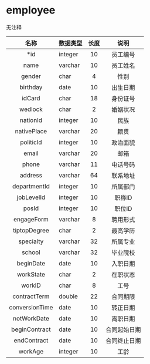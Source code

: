 # employee

无注释


| 名称 | 数据类型 | 长度  |  说明 |
| :--: | :--- | :------: |  :----: |
|*id | integer| 10 |    员工编号 |
|name | varchar| 10 |    员工姓名 |
|gender | char| 4 |    性别 |
|birthday | date| 10 |    出生日期 |
|idCard | char| 18 |    身份证号 |
|wedlock | char| 2 |    婚姻状况 |
|nationId | integer| 10 |    民族 |
|nativePlace | varchar| 20 |    籍贯 |
|politicId | integer| 10 |    政治面貌 |
|email | varchar| 20 |    邮箱 |
|phone | varchar| 11 |    电话号码 |
|address | varchar| 64 |    联系地址 |
|departmentId | integer| 10 |    所属部门 |
|jobLevelId | integer| 10 |    职称ID |
|posId | integer| 10 |    职位ID |
|engageForm | varchar| 8 |    聘用形式 |
|tiptopDegree | char| 2 |    最高学历 |
|specialty | varchar| 32 |    所属专业 |
|school | varchar| 32 |    毕业院校 |
|beginDate | date| 10 |    入职日期 |
|workState | char| 2 |    在职状态 |
|workID | char| 8 |    工号 |
|contractTerm | double| 22 |    合同期限 |
|conversionTime | date| 10 |    转正日期 |
|notWorkDate | date| 10 |    离职日期 |
|beginContract | date| 10 |    合同起始日期 |
|endContract | date| 10 |    合同终止日期 |
|workAge | integer| 10 |    工龄 |
